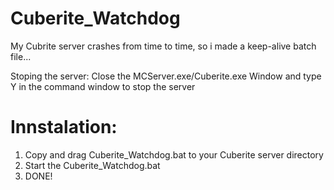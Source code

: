 # Cuberite_Watchdog
My Cubrite server crashes from time to time, so i made a keep-alive batch file...

Stoping the server:
Close the MCServer.exe/Cuberite.exe Window and type Y in the command window to stop the server

# Innstalation:
1. Copy and drag Cuberite_Watchdog.bat to your Cuberite server directory
2. Start the Cuberite_Watchdog.bat
3. DONE!

